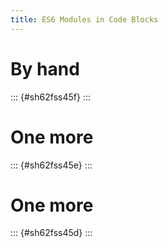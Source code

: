 ```yaml
---
title: ES6 Modules in Code Blocks
---
```


# By hand

::: {#sh62fss45f}
:::

<script type="module">
let anchor = document.getElementById("sh62fss45f");
import *  as mod from "/test/static/es6.js";
mod.hello(anchor, "green");
</script>

# One more

::: {#sh62fss45e}
:::

<script type="module">
let anchor = document.getElementById("sh62fss45e");
import *  as mod from "/test/static/es6.js";
mod.hello(anchor, "red");
</script>

# One more

::: {#sh62fss45d}
:::

<script type="module">
let anchor = document.getElementById("sh62fss45d");
import *  as mod from "/test/static/es6.js";
mod.hello(anchor, "blue");
</script>
